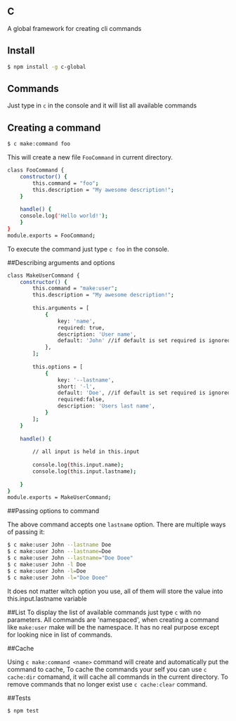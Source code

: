 ## C

A global framework for creating cli commands

## Install
```bash
$ npm install -g c-global
```   
## Commands

   Just type in `c` in the console and it will list all available commands

## Creating a command
```bash
$ c make:command foo
```
This will create a new file `FooCommand` in current directory.
```bash
class FooCommand {
    constructor() {
        this.command = "foo";
        this.description = "My awesome description!";
    }
    
    handle() {
	console.log('Hello world!');
    }
}
module.exports = FooCommand;
```
To execute the command just type `c foo` in the console.

##Describing arguments and options

```bash    
class MakeUserCommand {
    constructor() {
        this.command = "make:user";
        this.description = "My awesome description!";
        
        this.arguments = [
            {
                key: 'name',
                required: true,
                description: 'User name',
                default: 'John' //if default is set required is ignored 
            },
        ];
        
        this.options = [
            {
                key: '--lastname', 
                short: '-l', 
                default: 'Doe', //if default is set required is ignored 
                required:false, 
                description: 'Users last name',
            }
        ];
    }   
    
    handle() {
        
        // all input is held in this.input
        
        console.log(this.input.name);
        console.log(this.input.lastname);
        
    }
}
module.exports = MakeUserCommand;
```

##Passing options to command

The above command accepts one `lastname` option. There are multiple ways of passing it:
    
```bash
$ c make:user John --lastname Doe 
$ c make:user John --lastname=Doe 
$ c make:user John --lastname="Doe Doee" 
$ c make:user John -l Doe 
$ c make:user John -l=Doe 
$ c make:user John -l="Doe Doee" 
```    
    
It does not matter witch option you use, all of them will store the value into this.input.lastname variable

##List
To display the list of available commands just type `c` with no parameters. 
All commands are 'namespaced', when creating a command like `make:user` make will be
the namespace. It has no real purpose except for looking nice in list of commands.

##Cache

Using `c make:command <name>` command will create and automatically put the command to cache,
To cache the commands your self you can use `c cache:dir` comamand, it will cache all commands in 
the current directory. To remove commands that no longer exist use `c cache:clear` command.


##Tests
```bash
$ npm test
```